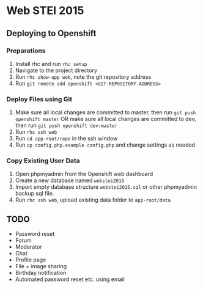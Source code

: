 # Web STEI 2015

## Deploying to Openshift

### Preparations

1. Install rhc and run `rhc setup`
2. Navigate to the project directory
3. Run `rhc show-app web`, note the git repository address
4. Run `git remote add openshift <GIT-REPOSITORY-ADDRESS>`

### Deploy Files using Git

1. Make sure all local changes are committed to master, then run `git push openshift master`
OR make sure all local changes are committed to dev, then run `git push openshift dev:master`
2. Run `rhc ssh web`
3. Run `cd app-root/repo` in the ssh window
4. Run `cp config.php.example config.php` and change settings as needed

### Copy Existing User Data

1. Open phpmyadmin from the Openshift web dashboard
2. Create a new database named `webstei2015`
3. Import empty database structure `webstei2015.sql` or other phpmyadmin backup sql file.
4. Run `rhc ssh web`, upload existing data folder to `app-root/data`

## TODO

- Password reset
- Forum
- Moderator
- Chat
- Profile page
- File + image sharing
- Birthday notification
- Automated password reset etc. using email
